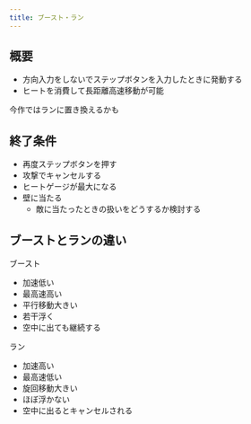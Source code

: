 ```yaml
---
title: ブースト・ラン
---
```


## 概要
* 方向入力をしないでステップボタンを入力したときに発動する
* ヒートを消費して長距離高速移動が可能

今作ではランに置き換えるかも

## 終了条件
* 再度ステップボタンを押す
* 攻撃でキャンセルする
* ヒートゲージが最大になる
* 壁に当たる
    * 敵に当たったときの扱いをどうするか検討する

## ブーストとランの違い

ブースト
* 加速低い
* 最高速高い
* 平行移動大きい
* 若干浮く
* 空中に出ても継続する

ラン
* 加速高い
* 最高速低い
* 旋回移動大きい
* ほぼ浮かない
* 空中に出るとキャンセルされる
